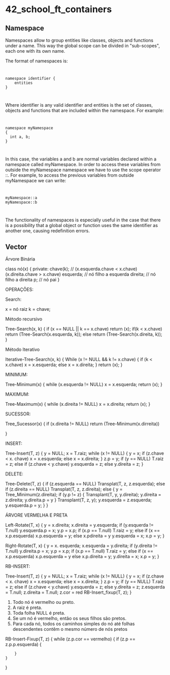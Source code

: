# 42_school_ft_containers

<h2>Namespace</h2>

<p>Namespaces allow to group entities like classes, objects and functions under a name. This way the global scope can be divided in "sub-scopes", each one with its own name.</p>
<p>The format of namespaces is:</p>
<code>
<pre>
namespace identifier {
	entities
}
</pre>
</code>
<p>Where identifier is any valid identifier and entities is the set of classes, objects and functions that are included within the namespace. For example:</p>
<code>
<pre>
namespace myNamespace
{
  int a, b;
}
</pre>
</code>
<p>In this case, the variables a and b are normal variables declared within a namespace called myNamespace. In order to access these variables from outside the myNamespace namespace we have to use the scope operator ::. For example, to access the previous variables from outside myNamespace we can write:</p>
<code>
<pre>
myNamespace::a
myNamespace::b
</pre>
</code>
<p>The functionality of namespaces is especially useful in the case that there is a possibility that a global object or function uses the same identifier as another one, causing redefinition errors.</p>

<h2>Vector</h2>


Árvore Binária

class nó(x) {
	private:
		chave(k); // (x.esquerda.chave < x.chave) (x.direita.chave > x.chave) 
		esquerda; // nó filho a esquerda
		direita; // nó filho a direita
		p; // nó pai
}

OPERAÇÔES:

Search:

x = nó raiz
k = chave;

Método recursivo

Tree-Search(x, k) {
	if (x == NULL || k == x.chave)
		return (x);
	if(k < x.chave)
		return (Tree-Search(x.esquerda, k));
	else
		return (Tree-Search(x.direita, k));
}

Método Iterativo

Iterative-Tree-Search(x, k) {
	While (x != NULL && k != x.chave) {
		if (k < x.chave)
			x = x.esquerda;
		else
			x = x.direita;
	}
	return (x);
}

MINIMUM:

Tree-Minimum(x) {
	while (x.esquerda != NULL)
		x = x.esquerda;
	return (x);
}

MAXIMUM:

Tree-Maximum(x) {
	while (x.direita != NULL)
		x = x.direita;
	return (x);
}

SUCESSOR:

Tree_Sucessor(x) {
	if (x.direita != NULL)
		return (Tree-Minimum(x.dirreita))
	
}

INSERT:

Tree-Insert(T, z) {
	y = NULL;
	x = T.raiz;
	while (x != NULL) {
		y = x;
		if (z.chave < x. chave)
			x = x.esquerda;
		else
			x = x.direita;
	}
	z.p = y;
	if (y == NULL)
		T.raiz = z;
	else if (z.chave < y.chave)
		y.esquerda = z;
	else
		y.direita = z;
}

DELETE:

Tree-Delete(T, z) {
	if (z.esquerda == NULL)
		Transplat(T, z, z.esquerda);
	else if (z.direita == NULL)
		Transplat(T, z, z.direita);
	else {
		y = Tree_Minimum(z.direita);
		if (y.p != z) {
			Transplant(T, y, y.direita);
			y.direita = z.direita;
			y.direita.p = y 
		}
		Transplant(T, z, y);
		y.esquerda = z.esquerda;
		y.esquerda.p = y;
	}
}



ÁRVORE VERMELHA E PRETA


Left-Rotate(T, x) {
	y = x.direita;
	x.direita = y.esquerda;
	if (y.esquerda != T.null)
		y.esquerda.p = x;
	y.p = x.p;
	if (x.p == T.null)
		T.raiz = y;
	else if (x == x.p.esquerda)
		x.p.esquerda = y;
	else
		x.pdireita = y
	y.esquerda = x;
	x.p = y;
}

Right-Rotate(T, x) {
	y = x. esquerda;
	x.esquerda = y.direita;
	if (y.direita != T.null)
		y.direita.p = x;
	y.p = x.p;
	if (x.p == T.null)
		T.raiz = y;
	else if (x == x.p.esquerda)
		x.p.esquerda = y
	else
		x.p.direita = y;
	y.direita = x;
	x.p = y;
}

RB-INSERT:

Tree-Insert(T, z) {
	y = NULL;
	x = T.raiz;
	while (x != NULL) {
		y = x;
		if (z.chave < x. chave)
			x = x.esquerda;
		else
			x = x.direita;
	}
	z.p = y;
	if (y == NULL)
		T.raiz = z;
	else if (z.chave < y.chave)
		y.esquerda = z;
	else
		y.direita = z;
	z.esquerda = T.null;
	z.direita = T.null;
	z.cor = red
	RB-Insert_fixup(T, z);
}


1. Todo nó é vermelho ou preto.
2. A raiz é preta.
3. Toda folha NULL é preta.
4. Se um nó é vermelho, então os seus filhos são pretos.
5. Para cada nó, todos os caminhos simples do nó até folhas descendentes contêm o mesmo número de nós pretos

RB-Insert-Fixup(T, z) {
	while (z.p.cor == vermelho)
	{
		if (z.p == z.p.p.esquerda)
		{

		}
	}
}